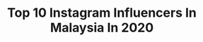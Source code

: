 ---
title: Top 10 Instagram Influencers In Malaysia In 2020
description: >-
  Find top Instagram influencers in Malaysia in 2020. Most popular hashtags: #malaysia #staysafe #cmco.
platform: Instagram
hits: 1859
text_top: See the most popular Instagram accounts on inBeat.
text_bottom: Our platform holds 1859 Instagram influencers like this in Malaysia for you to work with.
profiles:
  - username: "juliannefabulous"
    fullname: >-
      𝓙𝓾𝓵𝓲𝓪𝓷𝓷𝓮𝓯𝓪𝓫𝓾𝓵𝓸𝓾𝓼
    bio: >-
      Shoo shoo .. sincere followers only 🤨..
    location: "Malaysia"
    followers: 23374
    engagement: 2532
    commentsToLikes: 0.506752
    id: ckap18vbntjsa0i782zwahwl4
    verified: false
    hashtags: "#covidmalaysia, #thatquarantinelife, #tightfit, #enjoyingmytime"
  - username: "n.adibahh"
    fullname: >-
      𝗡𝘂𝗿 𝗔𝗱𝗶𝗯𝗮𝗵 🕊
    bio: >-
      . ☾ *   .   ☾ Gift review & Paid review ⬇️ DM/email for any business inquiries 💌
    location: "Malaysia"
    followers: 6733
    engagement: 1513
    commentsToLikes: 0.070240
    id: ckapc43xu2dze0i782z90h7ce
    verified: false
    hashtags: ""
  - username: "dearkiki"
    fullname: >-
      DearKiki
    bio: >-
      Dreamer ✨ Traveller ✨ Designer 🇲🇾 Penang, Malaysia ✉️ Dearkikitravel@gmail.com
    location: "Malaysia"
    followers: 16071
    engagement: 1255
    commentsToLikes: 0.060291
    id: ckf5us823m3zl0j234bkncs06
    verified: false
    hashtags: "#vietnamdestinations, #danangtrip, #vietnam, #vietnamnow"
  - username: "_hakkencoser_"
    fullname: >-
      Hakken 八犬
    bio: >-
      🇲🇾 cosplayer ⚠️THIS IS MY ONLY IG NEXT CON🔜TBA Please email for business✉️
    location: "Malaysia"
    followers: 1492807
    engagement: 2613
    commentsToLikes: 0.017621
    id: ck136577k4sz50i1917sjsc3x
    verified: false
    hashtags: "#mysticmessenger, #juminhan, #bjalex, #loveisanillusion"
  - username: "christinasiulan"
    fullname: >-
      Christina (크리스티나)
    bio: >-
      @onearts_en - "fanochristina" for 20% off @senseoftouchmalaysia - "christinasiulan" for spec price 🖤✈️Travel 🖤💄🖤🍱☕ 🖤💃- ZIN 📍KL Collab👉DM ✨ Psalm 23
    location: "Malaysia"
    followers: 26997
    engagement: 509
    commentsToLikes: 0.225455
    id: ckap6fs9ufpuh0i78qpj16l59
    verified: false
    hashtags: "#tbt, #staysafe, #healthylifestyle, #healthy"
  - username: "aaryonstar"
    fullname: >-
      Aaryonstar ⭐️
    bio: >-
      AARON | @dailypotion_my 。🇲🇾𝗠𝗬𝗦 🇸🇬𝗦𝗣𝗥｜𝗠𝗲𝗻 𝗦𝘁𝘆𝗹𝗲 . 𝗟𝗶𝗳𝗲𝘀𝘁𝘆𝗹𝗲 . 𝗧𝗿𝗮𝘃𝗲𝗹 。✉️ wongyoonhuey@gmail.com 。⭐️ check out my YouTube ⤵️
    location: "Malaysia"
    followers: 10402
    engagement: 1455
    commentsToLikes: 0.149912
    id: ckf5ndcwnxs8y0j23tpg7xvt6
    verified: false
    hashtags: "#cosbyyou, #lebihbanyakekstra, #workfromhome, #mcchicken"
  - username: "arshinaz138"
    fullname: >-
      Arshi Naz Khan🌹
    bio: >-
      
    location: "Malaysia"
    followers: 108929
    engagement: 1285
    commentsToLikes: 0.025294
    id: ck14l5vomt0gb0i19tt7qmxyp
    verified: false
    hashtags: "#gown, #green, #loveyouall, #arishfakhan"
  - username: "sushalove"
    fullname: >-
      Sharen
    bio: >-
      Beauty | Fashion | Style Snapchat : sushalove
    location: "Malaysia"
    followers: 42479
    engagement: 1179
    commentsToLikes: 0.187139
    id: ck14ju3t3m7220i190pvjobxv
    verified: false
    hashtags: "#indiangirl, #desigirl, #outfitinspiration, #styleblogger"
  - username: "adligoldenboyhafidz"
    fullname: >-
      adli 'goldenboy' hafidz
    bio: >-
      Malaysian Professional boxer 🇲🇾 SEA Games medalist WBC ASIA SILVER CHAMPION WBA ASIA SOUTH CHAMPION ( 8-0-0 )
    location: "Malaysia"
    followers: 18367
    engagement: 907
    commentsToLikes: 0.037388
    id: ck5q3jm14l1p30i11z5ppw3z6
    verified: false
    hashtags: "#teamgoldenboy, #hardwork, #adligoldenboy, #routine"
  - username: "kelv_teoh"
    fullname: >-
      KELVTEOH草食男部落
    bio: >-
      📍 槟城 Penang, Malaysia 🇲🇾 📕小红书：草食男Kelv
    location: "Malaysia"
    followers: 272822
    engagement: 372
    commentsToLikes: 0.041023
    id: ck0vwsw6lvfzi0i19qurhm4c5
    verified: false
    hashtags: "#becomefam, #becomeasia, #becomesmilejourney, #becomers"
---